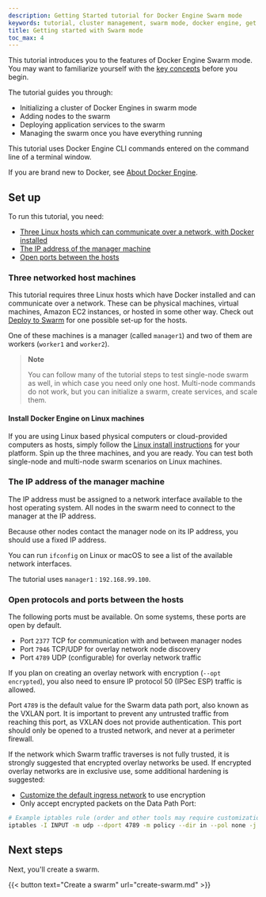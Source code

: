 ```yaml
---
description: Getting Started tutorial for Docker Engine Swarm mode
keywords: tutorial, cluster management, swarm mode, docker engine, get started
title: Getting started with Swarm mode
toc_max: 4
---
```


This tutorial introduces you to the features of Docker Engine Swarm mode. You
may want to familiarize yourself with the [key concepts](../key-concepts.md)
before you begin.

The tutorial guides you through:

* Initializing a cluster of Docker Engines in swarm mode
* Adding nodes to the swarm
* Deploying application services to the swarm
* Managing the swarm once you have everything running

This tutorial uses Docker Engine CLI commands entered on the command line of a
terminal window.

If you are brand new to Docker, see [About Docker Engine](../../index.md).

## Set up

To run this tutorial, you need:

* [Three Linux hosts which can communicate over a network, with Docker installed](#three-networked-host-machines)
* [The IP address of the manager machine](#the-ip-address-of-the-manager-machine)
* [Open ports between the hosts](#open-protocols-and-ports-between-the-hosts)

### Three networked host machines

This tutorial requires three Linux hosts which have Docker installed and can
communicate over a network. These can be physical machines, virtual machines,
Amazon EC2 instances, or hosted in some other way. Check out
[Deploy to Swarm](/guides/deployment-orchestration/swarm-deploy.md#prerequisites) for one possible set-up for the hosts.

One of these machines is a manager (called `manager1`) and two of them are
workers (`worker1` and `worker2`).

>**Note**
>
> You can follow many of the tutorial steps to test single-node swarm
> as well, in which case you need only one host. Multi-node commands do not
> work, but you can initialize a swarm, create services, and scale them.

#### Install Docker Engine on Linux machines

If you are using Linux based physical computers or cloud-provided computers as
hosts, simply follow the [Linux install instructions](../../install/index.md)
for your platform. Spin up the three machines, and you are ready. You can test both
single-node and multi-node swarm scenarios on Linux machines.

### The IP address of the manager machine

The IP address must be assigned to a network interface available to the host
operating system. All nodes in the swarm need to connect to the manager at
the IP address.

Because other nodes contact the manager node on its IP address, you should use a
fixed IP address.

You can run `ifconfig` on Linux or macOS to see a list of the
available network interfaces.

The tutorial uses `manager1` : `192.168.99.100`.

### Open protocols and ports between the hosts

The following ports must be available. On some systems, these ports are open by default.

* Port `2377` TCP for communication with and between manager nodes
* Port `7946` TCP/UDP for overlay network node discovery
* Port `4789` UDP (configurable) for overlay network traffic

If you plan on creating an overlay network with encryption (`--opt encrypted`),
you also need to ensure IP protocol 50 (IPSec ESP) traffic is allowed.

Port `4789` is the default value for the Swarm data path port, also known as the VXLAN port.
It is important to prevent any untrusted traffic from reaching this port, as VXLAN does not
provide authentication. This port should only be opened to a trusted network, and never at a
perimeter firewall.

If the network which Swarm traffic traverses is not fully trusted, it is strongly suggested that
encrypted overlay networks be used. If encrypted overlay networks are in exclusive use, some
additional hardening is suggested:

* [Customize the default ingress network](../networking.md) to use encryption
* Only accept encrypted packets on the Data Path Port:

```bash
# Example iptables rule (order and other tools may require customization)
iptables -I INPUT -m udp --dport 4789 -m policy --dir in --pol none -j DROP
```

## Next steps

Next, you'll create a swarm. 

{{< button text="Create a swarm" url="create-swarm.md" >}}
